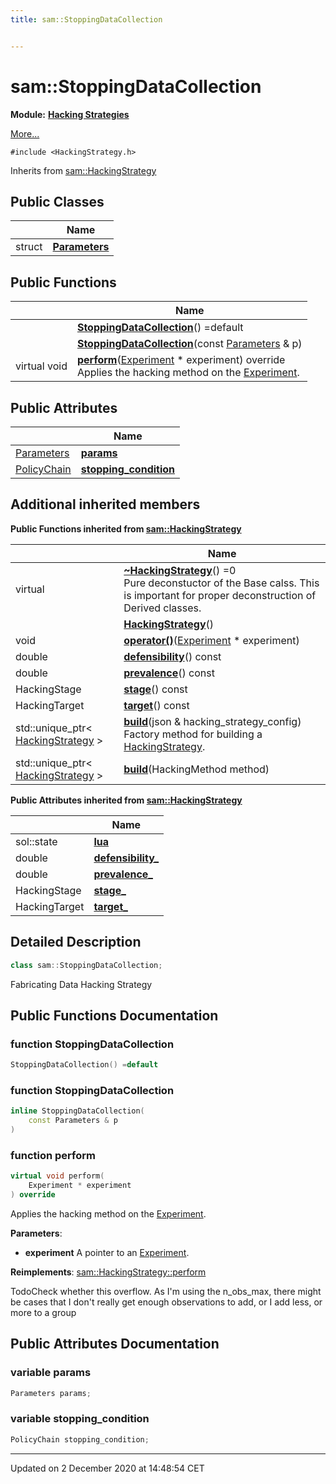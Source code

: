 ```yaml
---
title: sam::StoppingDataCollection


---
```


# sam::StoppingDataCollection


**Module:** **[Hacking Strategies](/doxygen/Modules/group___hacking_strategies/)**

 [More...](#detailed-description)


`#include <HackingStrategy.h>`


Inherits from [sam::HackingStrategy](/doxygen/Classes/classsam_1_1_hacking_strategy/)



## Public Classes

|                | Name           |
| -------------- | -------------- |
| struct | **[Parameters](/doxygen/Classes/structsam_1_1_stopping_data_collection_1_1_parameters/)**  |








## Public Functions

|                | Name           |
| -------------- | -------------- |
|  | **[StoppingDataCollection](/doxygen/Classes/classsam_1_1_stopping_data_collection/#function-stoppingdatacollection)**() =default  |
|  | **[StoppingDataCollection](/doxygen/Classes/classsam_1_1_stopping_data_collection/#function-stoppingdatacollection)**(const [Parameters](/doxygen/Classes/structsam_1_1_stopping_data_collection_1_1_parameters/) & p)  |
| virtual void | **[perform](/doxygen/Classes/classsam_1_1_stopping_data_collection/#function-perform)**([Experiment](/doxygen/Classes/classsam_1_1_experiment/) * experiment) override <br>Applies the hacking method on the [Experiment](/doxygen/Classes/classsam_1_1_experiment/).  |


## Public Attributes

|                | Name           |
| -------------- | -------------- |
| [Parameters](/doxygen/Classes/structsam_1_1_stopping_data_collection_1_1_parameters/) | **[params](/doxygen/Classes/classsam_1_1_stopping_data_collection/#variable-params)**  |
| [PolicyChain](/doxygen/Classes/structsam_1_1_policy_chain/) | **[stopping_condition](/doxygen/Classes/classsam_1_1_stopping_data_collection/#variable-stopping_condition)**  |




## Additional inherited members










**Public Functions inherited from [sam::HackingStrategy](/doxygen/Classes/classsam_1_1_hacking_strategy/)**

|                | Name           |
| -------------- | -------------- |
| virtual  | **[~HackingStrategy](/doxygen/Classes/classsam_1_1_hacking_strategy/#function-~hackingstrategy)**() =0 <br>Pure deconstuctor of the Base calss. This is important for proper deconstruction of Derived classes.  |
|  | **[HackingStrategy](/doxygen/Classes/classsam_1_1_hacking_strategy/#function-hackingstrategy)**()  |
| void | **[operator()](/doxygen/Classes/classsam_1_1_hacking_strategy/#function-operator())**([Experiment](/doxygen/Classes/classsam_1_1_experiment/) * experiment)  |
| double | **[defensibility](/doxygen/Classes/classsam_1_1_hacking_strategy/#function-defensibility)**() const  |
| double | **[prevalence](/doxygen/Classes/classsam_1_1_hacking_strategy/#function-prevalence)**() const  |
| HackingStage | **[stage](/doxygen/Classes/classsam_1_1_hacking_strategy/#function-stage)**() const  |
| HackingTarget | **[target](/doxygen/Classes/classsam_1_1_hacking_strategy/#function-target)**() const  |
| std::unique_ptr< [HackingStrategy](/doxygen/Classes/classsam_1_1_hacking_strategy/) > | **[build](/doxygen/Classes/classsam_1_1_hacking_strategy/#function-build)**(json & hacking_strategy_config) <br>Factory method for building a [HackingStrategy](/doxygen/Classes/classsam_1_1_hacking_strategy/).  |
| std::unique_ptr< [HackingStrategy](/doxygen/Classes/classsam_1_1_hacking_strategy/) > | **[build](/doxygen/Classes/classsam_1_1_hacking_strategy/#function-build)**(HackingMethod method)  |


**Public Attributes inherited from [sam::HackingStrategy](/doxygen/Classes/classsam_1_1_hacking_strategy/)**

|                | Name           |
| -------------- | -------------- |
| sol::state | **[lua](/doxygen/Classes/classsam_1_1_hacking_strategy/#variable-lua)**  |
| double | **[defensibility_](/doxygen/Classes/classsam_1_1_hacking_strategy/#variable-defensibility_)**  |
| double | **[prevalence_](/doxygen/Classes/classsam_1_1_hacking_strategy/#variable-prevalence_)**  |
| HackingStage | **[stage_](/doxygen/Classes/classsam_1_1_hacking_strategy/#variable-stage_)**  |
| HackingTarget | **[target_](/doxygen/Classes/classsam_1_1_hacking_strategy/#variable-target_)**  |





## Detailed Description

```cpp
class sam::StoppingDataCollection;
```



























Fabricating Data Hacking Strategy 









## Public Functions Documentation

### function StoppingDataCollection

```cpp
StoppingDataCollection() =default
```





























### function StoppingDataCollection

```cpp
inline StoppingDataCollection(
    const Parameters & p
)
```





























### function perform

```cpp
virtual void perform(
    Experiment * experiment
) override
```

Applies the hacking method on the [Experiment](/doxygen/Classes/classsam_1_1_experiment/). 

**Parameters**: 

  * **experiment** A pointer to an [Experiment](/doxygen/Classes/classsam_1_1_experiment/). 

























**Reimplements**: [sam::HackingStrategy::perform](/doxygen/Classes/classsam_1_1_hacking_strategy/#function-perform)



TodoCheck whether this overflow. As I'm using the n_obs_max, there might be cases that I don't really get enough observations to add, or I add less, or more to a group 



## Public Attributes Documentation

### variable params

```cpp
Parameters params;
```





























### variable stopping_condition

```cpp
PolicyChain stopping_condition;
```

































-------------------------------

Updated on  2 December 2020 at 14:48:54 CET